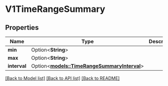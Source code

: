 # V1TimeRangeSummary

## Properties

Name | Type | Description | Notes
------------ | ------------- | ------------- | -------------
**min** | Option<**String**> |  | [optional]
**max** | Option<**String**> |  | [optional]
**interval** | Option<[**models::TimeRangeSummaryInterval**](TimeRangeSummaryInterval.md)> |  | [optional]

[[Back to Model list]](../README.md#documentation-for-models) [[Back to API list]](../README.md#documentation-for-api-endpoints) [[Back to README]](../README.md)


